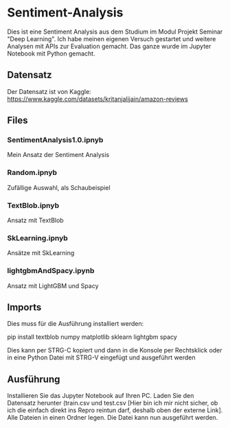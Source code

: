 # Sentiment-Analysis
Dies ist eine Sentiment Analysis aus dem Studium im Modul Projekt Seminar "Deep Learning". Ich habe meinen eigenen Versuch gestartet und weitere Analysen mit APIs zur Evaluation gemacht. Das ganze wurde im Jupyter Notebook mit Python gemacht. 


## Datensatz
Der Datensatz ist von Kaggle:
https://www.kaggle.com/datasets/kritanjalijain/amazon-reviews

## Files
### SentimentAnalysis1.0.ipnyb
Mein Ansatz der Sentiment Analysis
### Random.ipnyb
Zufällige Auswahl, als Schaubeispiel
### TextBlob.ipnyb
Ansatz mit TextBlob
### SkLearning.ipnyb
Ansätze mit SkLearning
### lightgbmAndSpacy.ipynb
Ansatz mit LightGBM und Spacy


## Imports
Dies muss für die Ausführung installiert werden:

pip install textblob numpy matplotlib sklearn lightgbm spacy

Dies kann per STRG-C kopiert und dann in die Konsole per Rechtsklick oder in eine Python Datei mit STRG-V eingefügt und ausgeführt werden

## Ausführung
Installieren Sie das Jupyter Notebook auf Ihren PC. Laden Sie den Datensatz herunter (train.csv und test.csv [Hier bin ich mir nicht sicher, ob ich die einfach direkt ins Repro reintun darf, deshalb oben der externe Link]. Alle Dateien in einen Ordner legen. Die Datei kann nun ausgeführt werden.
